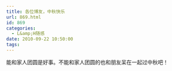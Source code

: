 ```yaml
---
title: 各位博友，中秋快乐
url: 869.html
id: 869
categories:
  - L&amp;H随感
date: 2010-09-22 10:50:00
tags:
---
```


能和家人团圆是好事。不能和家人团圆的也和朋友呆在一起过中秋吧！